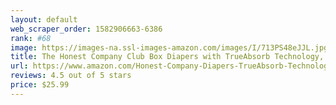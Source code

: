 ```yaml
---
layout: default 
﻿web_scraper_order: 1582906663-6386
rank: #68
image: https://images-na.ssl-images-amazon.com/images/I/713PS48eJJL.jpg
title: The Honest Company Club Box Diapers with TrueAbsorb Technology, Teal Tribal & Space…
url: https://www.amazon.com/Honest-Company-Diapers-TrueAbsorb-Technology/dp/B07G4T8ZG7/ref=zg_mw_hpc_68?_encoding=UTF8&psc=1&refRID=25WQDBTAJF2JRCYG7BG8
reviews: 4.5 out of 5 stars
price: $25.99 
---
```

